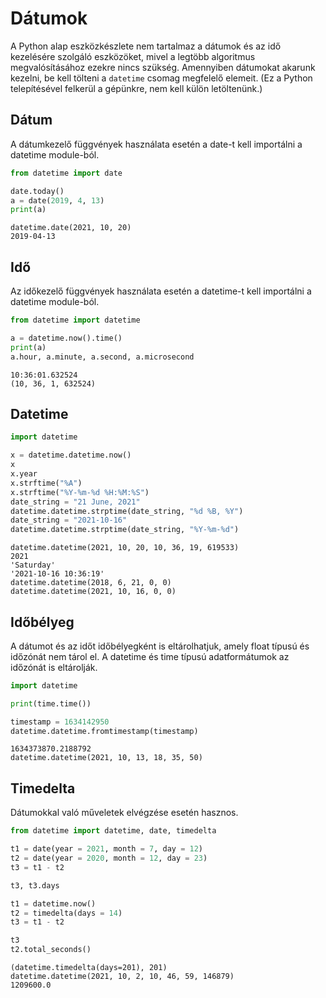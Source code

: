 # Dátumok
A Python alap eszközkészlete nem tartalmaz a dátumok és az idő kezelésére szolgáló eszközöket, mivel a legtöbb algoritmus megvalósításához ezekre nincs szükség. Amennyiben dátumokat akarunk kezelni, be kell tölteni a `datetime` csomag megfelelő elemeit. (Ez a Python telepítésével felkerül a gépünkre, nem kell külön letöltenünk.)
## Dátum
A dátumkezelő függvények használata esetén a date-t kell importálni a datetime module-ból.
```python
from datetime import date

date.today()
a = date(2019, 4, 13)
print(a)
```
```
datetime.date(2021, 10, 20)
2019-04-13
```

## Idő
Az időkezelő függvények használata esetén a datetime-t kell importálni a datetime module-ból.
```python
from datetime import datetime

a = datetime.now().time()
print(a)
a.hour, a.minute, a.second, a.microsecond
```
```
10:36:01.632524
(10, 36, 1, 632524)
```

## Datetime
```python
import datetime

x = datetime.datetime.now()
x
x.year
x.strftime("%A")
x.strftime("%Y-%m-%d %H:%M:%S")
date_string = "21 June, 2021"
datetime.datetime.strptime(date_string, "%d %B, %Y")
date_string = "2021-10-16"
datetime.datetime.strptime(date_string, "%Y-%m-%d")
```
```
datetime.datetime(2021, 10, 20, 10, 36, 19, 619533)
2021
'Saturday'
'2021-10-16 10:36:19'
datetime.datetime(2018, 6, 21, 0, 0)
datetime.datetime(2021, 10, 16, 0, 0)
```

## Időbélyeg
A dátumot és az időt időbélyegként is eltárolhatjuk, amely float típusú és időzónát nem tárol el. A datetime és time típusú adatformátumok az időzónát is eltárolják.
```python
import datetime

print(time.time())

timestamp = 1634142950
datetime.datetime.fromtimestamp(timestamp)
```
```
1634373870.2188792
datetime.datetime(2021, 10, 13, 18, 35, 50)
```

## Timedelta
Dátumokkal való műveletek elvégzése esetén hasznos.
```python
from datetime import datetime, date, timedelta

t1 = date(year = 2021, month = 7, day = 12)
t2 = date(year = 2020, month = 12, day = 23)
t3 = t1 - t2

t3, t3.days

t1 = datetime.now()
t2 = timedelta(days = 14)
t3 = t1 - t2

t3
t2.total_seconds()
```
```
(datetime.timedelta(days=201), 201)
datetime.datetime(2021, 10, 2, 10, 46, 59, 146879)
1209600.0
```
